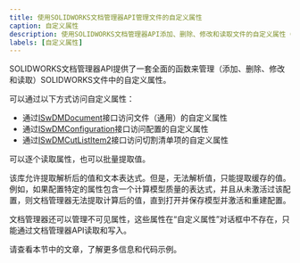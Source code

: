 ```yaml
---
title: 使用SOLIDWORKS文档管理器API管理文件的自定义属性
caption: 自定义属性
description: 使用SOLIDWORKS文档管理器API添加、删除、修改和读取文件的自定义属性（可见和不可见）
labels: [自定义属性]
---
```

SOLIDWORKS文档管理器API提供了一套全面的函数来管理（添加、删除、修改和读取）SOLIDWORKS文件中的自定义属性。

可以通过以下方式访问自定义属性：

* 通过[ISwDMDocument](https://help.solidworks.com/2018/english/api/swdocmgrapi/SolidWorks.Interop.swdocumentmgr~SolidWorks.Interop.swdocumentmgr.ISwDMDocument.html)接口访问文件（通用）的自定义属性
* 通过[ISwDMConfiguration](https://help.solidworks.com/2018/english/api/swdocmgrapi/SolidWorks.Interop.swdocumentmgr~SolidWorks.Interop.swdocumentmgr.ISwDMConfiguration.html)接口访问配置的自定义属性
* 通过[ISwDMCutListItem2](https://help.solidworks.com/2018/english/api/swdocmgrapi/SolidWorks.Interop.swdocumentmgr~SolidWorks.Interop.swdocumentmgr.ISwDMCutListItem2.html)接口访问切割清单项的自定义属性

可以逐个读取属性，也可以批量提取值。

该库允许提取解析后的值和文本表达式。但是，无法解析值，只能提取缓存的值。例如，如果配置特定的属性包含一个计算模型质量的表达式，并且从未激活过该配置，则文档管理器无法提取计算后的值，直到打开并保存模型并激活和重建配置。

文档管理器还可以管理不可见属性，这些属性在“自定义属性”对话框中不存在，只能通过文档管理器API读取和写入。

请查看本节中的文章，了解更多信息和代码示例。